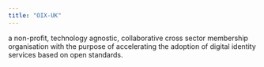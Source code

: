 ```yaml
---
title: "OIX-UK"
---
```


a non-profit, technology agnostic, collaborative cross sector membership organisation with the purpose of accelerating the adoption of digital identity services based on open standards.

